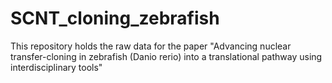 # SCNT_cloning_zebrafish
This repository holds the raw data for the paper "Advancing nuclear transfer-cloning in zebrafish (Danio rerio) into a translational pathway using interdisciplinary tools"
